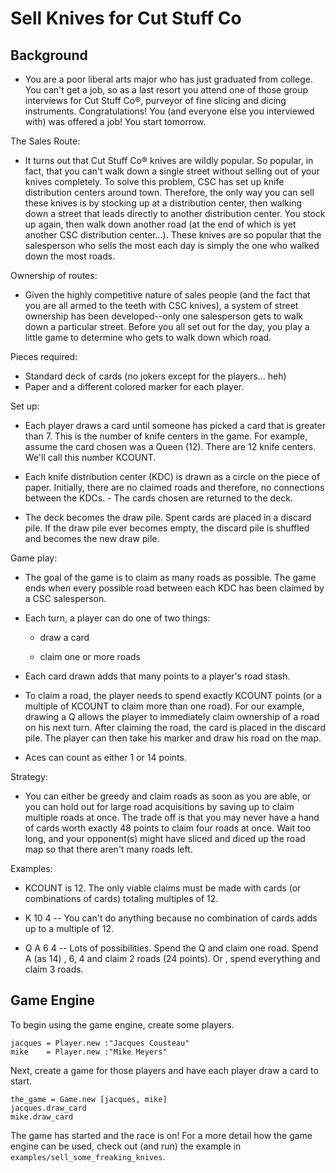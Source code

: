 # Sell Knives for Cut Stuff Co

## Background

- You are a poor liberal arts major who has just graduated from college. You can't get a job, so as a last resort you attend one of those group interviews for Cut Stuff Co®, purveyor of fine slicing and dicing instruments. Congratulations! You (and everyone else you interviewed with) was offered a job! You start tomorrow.

The Sales Route:

- It turns out that Cut Stuff Co® knives are wildly popular. So popular, in fact, that you can't walk down a single street without selling out of your knives completely. To solve this problem, CSC has set up knife distribution centers around town. Therefore, the only way you can sell these knives is by stocking up at a distribution center, then walking down a street that leads directly to another distribution center. You stock up again, then walk down another road (at the end of which is yet another CSC distribution center...). These knives are so popular that the salesperson who sells the most each day is simply the one who walked down the most roads.

Ownership of routes:

- Given the highly competitive nature of sales people (and the fact that you are all armed to the teeth with CSC knives), a system of street ownership has been developed--only one salesperson gets to walk down a particular street. Before you all set out for the day, you play a little game to determine who gets to walk down which road.

Pieces required:

- Standard deck of cards (no jokers except for the players... heh)  
- Paper and a different colored marker for each player.  

Set up:

- Each player draws a card until someone has picked a card that is greater than 7. This is the number of knife centers in the game. For example, assume the card chosen was a Queen (12). There are 12 knife centers. We'll call this number KCOUNT.

- Each knife distribution center (KDC) is drawn as a circle on the piece of paper. Initially, there are no claimed roads and therefore, no connections between the KDCs.  - The cards chosen are returned to the deck. 

- The deck becomes the draw pile. Spent cards are placed in a discard pile. If the draw pile ever becomes empty, the discard pile is shuffled and becomes the new draw pile.

Game play:

- The goal of the game is to claim as many roads as possible. The game ends when every possible road between each KDC has been claimed by a CSC salesperson. 
- Each turn, a player can do one of two things:  

  - draw a card  
  
  - claim one or more roads

- Each card drawn adds that many points to a player's road stash.  

- To claim a road, the player needs to spend exactly KCOUNT points (or a multiple of KCOUNT to claim more than one road). For our example, drawing a Q allows the player to immediately claim ownership of a road on his next turn. After claiming the road, the card is placed in the discard pile. The player can then take his marker and draw his road on the map.

- Aces can count as either 1 or 14 points.

Strategy:  

- You can either be greedy and claim roads as soon as you are able, or you can hold out for large road acquisitions by saving up to claim multiple roads at once. The trade off is that you may never have a hand of cards worth exactly 48 points to claim four roads at once. Wait too long, and your opponent(s) might have sliced and diced up the road map so that there aren't many roads left.

Examples:  

- KCOUNT is 12. The only viable claims must be made with cards (or combinations of cards) totaling multiples of 12.  

- K 10 4 -- You can't do anything because no combination of cards adds up to a multiple of 12. 

- Q A 6 4 -- Lots of possibilities. Spend the Q and claim one road. Spend A (as 14) , 6, 4 and claim 2 roads (24 points). Or , spend everything and claim 3 roads.


## Game Engine

To begin using the game engine, create some players.
    
    jacques = Player.new :"Jacques Cousteau"
    mike    = Player.new :"Mike Meyers"

Next, create a game for those players and have each player draw a card to start.

    the_game = Game.new [jacques, mike]
    jacques.draw_card
    mike.draw_card

The game has started and the race is on! For a more detail how the game engine 
can be used, check out (and run) the example in `examples/sell_some_freaking_knives`.